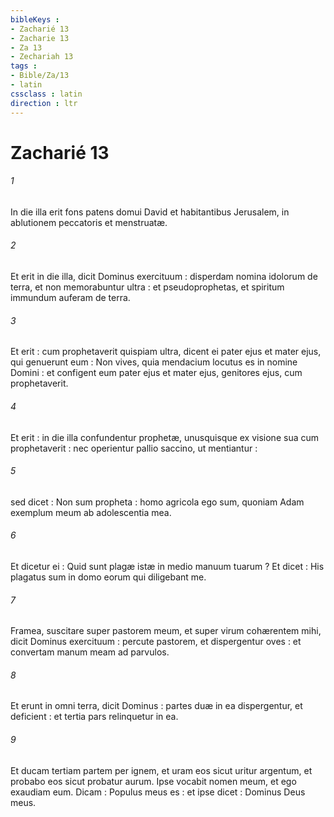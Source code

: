 ```yaml
---
bibleKeys : 
- Zacharié 13
- Zacharie 13
- Za 13
- Zechariah 13
tags : 
- Bible/Za/13
- latin
cssclass : latin
direction : ltr
---
```


# Zacharié 13

###### 1
In die illa erit fons patens domui David et habitantibus Jerusalem, in ablutionem peccatoris et menstruatæ.
###### 2
Et erit in die illa, dicit Dominus exercituum : disperdam nomina idolorum de terra, et non memorabuntur ultra : et pseudoprophetas, et spiritum immundum auferam de terra.
###### 3
Et erit : cum prophetaverit quispiam ultra, dicent ei pater ejus et mater ejus, qui genuerunt eum : Non vives, quia mendacium locutus es in nomine Domini : et configent eum pater ejus et mater ejus, genitores ejus, cum prophetaverit.
###### 4
Et erit : in die illa confundentur prophetæ, unusquisque ex visione sua cum prophetaverit : nec operientur pallio saccino, ut mentiantur :
###### 5
sed dicet : Non sum propheta : homo agricola ego sum, quoniam Adam exemplum meum ab adolescentia mea.
###### 6
Et dicetur ei : Quid sunt plagæ istæ in medio manuum tuarum ? Et dicet : His plagatus sum in domo eorum qui diligebant me.
###### 7
Framea, suscitare super pastorem meum, et super virum cohærentem mihi, dicit Dominus exercituum : percute pastorem, et dispergentur oves : et convertam manum meam ad parvulos.
###### 8
Et erunt in omni terra, dicit Dominus : partes duæ in ea dispergentur, et deficient : et tertia pars relinquetur in ea.
###### 9
Et ducam tertiam partem per ignem, et uram eos sicut uritur argentum, et probabo eos sicut probatur aurum. Ipse vocabit nomen meum, et ego exaudiam eum. Dicam : Populus meus es : et ipse dicet : Dominus Deus meus.

